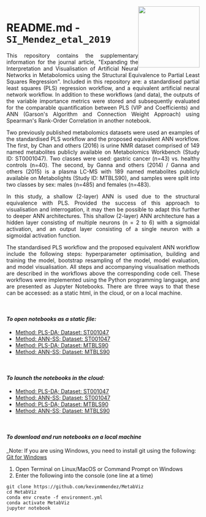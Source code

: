 <img src="cimcb_logo.png" style="width: 160px; float: right;">

# README.md - `SI_Mendez_etal_2019`   

<p align="justify">This repository contains the supplementary information for the journal article, "Expanding the Interpretation and Visualisation of Artificial Neural Networks in Metabolomics using the Structural Equivalence to Partial Least Squares Regression". Included in this repository are: a standardised partial least squares (PLS) regression workflow, and a equivalent artificial neural network workflow. In addition to these workflows (and data), the outputs of the variable importance metrics were stored and subsequently evaluated for the comparable quantification between PLS (VIP and Coefficients) and ANN (Garson's Algorithm and Connection Weight Approach) using Spearman's Rank-Order Correlation in another notebook.</p>

<p align="justify">Two previously published metabolomics datasets were used an examples of the standardised PLS workflow and the proposed equivalent ANN workflow. The first, by Chan and others (2016) is urine NMR dataset comprised of 149 named metabolites publicly available on Metabolomics Workbench (Study ID: ST0001047). Two classes were used: gastric cancer (n=43) vs. healthy controls (n=40). The second, by Ganna and others (2014) / Ganna and others (2015) is a plasma LC-MS with 189 named metabolites publicly available on Metabolights (Study ID: MTBLS90), and samples were split into two classes by sex: males (n=485) and females (n=483).</p>

<p align="justify">In this study, a shallow (2-layer) ANN is used due to the structural equivalence with PLS. Provided the success of this approach to visualisation and interrogation, it may then be possible to adapt this further to deeper ANN architectures. This shallow (2-layer) ANN architecture has a hidden layer consisting of multiple neurons (n = 2 to 6) with a sigmoidal activation, and an output layer consisting of a single neuron with a sigmoidal activation function.</p>

<p align="justify">The standardised PLS workflow and the proposed equivalent ANN workflow include the following steps: hyperparameter optimisation, building and training the model, bootstrap resampling of the model, model evaluation, and model visualisation. All steps and accompanying visualisation methods are described in the workflows above the corresponding code cell. These workflows were implemented using the Python programming language, and are presented as Jupyter Notebooks. There are three ways to that these can be accessed: as a static html, in the cloud, or on a local machine.</p>

<br/>

#### *To open notebooks as a static file:* 
-  [Method: PLS-DA; Dataset: ST001047](https://kevinmmendez.github.io/ignore/static/PLSDA_ST001047.html)
-  [Method: ANN-SS; Dataset: ST001047](https://kevinmmendez.github.io/ignore/static/ANNSigSig_ST001047.html)
-  [Method: PLS-DA; Dataset: MTBLS90](https://kevinmmendez.github.io/ignore/static/PLSDA_MTBLS90.html)
-  [Method: ANN-SS; Dataset: MTBLS90](https://kevinmmendez.github.io/ignore/static/ANNSigSig_MTBLS90.html)

<br/>

#### *To launch the notebooks in the cloud:* 
-  [Method: PLS-DA; Dataset: ST001047](https://mybinder.org/v2/gh/kevinmmendez/ignore/master?filepath=notebook/static/PLSDA_ST001047.ipynb)
-  [Method: ANN-SS; Dataset: ST001047](https://mybinder.org/v2/gh/kevinmmendez/ignore/master?filepath=notebook/static/ANNSigSig_ST001047.ipynb)
-  [Method: PLS-DA; Dataset: MTBLS90](https://mybinder.org/v2/gh/kevinmmendez/ignore/master?filepath=notebook/static/PLSDA_MTBLS90.ipynb)
-  [Method: ANN-SS; Dataset: MTBLS90](https://mybinder.org/v2/gh/kevinmmendez/ignore/master?filepath=notebook/static/ANNSigSig_MTBLS90.ipynb)

<br/>

#### *To download and run notebooks on a local machine*

_Note: If you are using Windows, you need to install git using the following: [Git for Windows](https://gitforwindows.org/)

1. Open Terminal on Linux/MacOS or Command Prompt on Windows
2. Enter the following into the console (one line at a time)

```console
git clone https://github.com/kevinmmendez/MetabViz
cd MetabViz
conda env create -f environment.yml
conda activate MetabViz
jupyter notebook
```

<br/>
